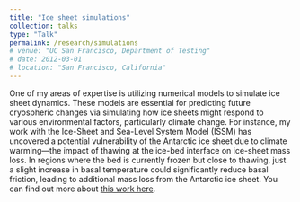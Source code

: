 ```yaml
---
title: "Ice sheet simulations"
collection: talks
type: "Talk"
permalink: /research/simulations
# venue: "UC San Francisco, Department of Testing"
# date: 2012-03-01
# location: "San Francisco, California"
---
```


One of my areas of expertise is utilizing numerical models to simulate ice sheet dynamics. These models are essential for predicting future cryospheric changes via simulating how ice sheets might respond to various environmental factors, particularly climate change. For instance, my work with the Ice-Sheet and Sea-Level System Model (ISSM) has uncovered a potential vulnerability of the Antarctic ice sheet due to climate warming—the impact of thawing at the ice-bed interface on ice-sheet mass loss. In regions where the bed is currently frozen but close to thawing, just a slight increase in basal temperature could significantly reduce basal friction, leading to additional mass loss from the Antarctic ice sheet. You can find out more about [this work here](/publications/#publication-2022-Dawson).


